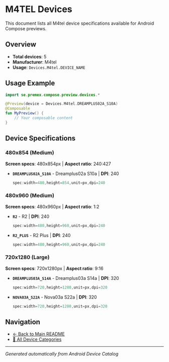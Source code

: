 # M4TEL Devices

This document lists all M4tel device specifications available for Android Compose previews.

## Overview

- **Total devices**: 5
- **Manufacturer**: M4tel
- **Usage**: `Devices.M4tel.DEVICE_NAME`

## Usage Example

```kotlin
import se.premex.compose.preview.devices.*

@Preview(device = Devices.M4tel.DREAMPLUS02A_S10A)
@Composable
fun MyPreview() {
    // Your composable content
}
```

## Device Specifications

### 480x854 (Medium)

**Screen specs**: 480x854px | **Aspect ratio**: 240:427

- **`DREAMPLUS02A_S10A`** - Dreamplus02a S10a | **DPI**: 240
  ```kotlin
  spec:width=480,height=854,unit=px,dpi=240
  ```

### 480x960 (Medium)

**Screen specs**: 480x960px | **Aspect ratio**: 1:2

- **`R2`** - R2 | **DPI**: 240
  ```kotlin
  spec:width=480,height=960,unit=px,dpi=240
  ```

- **`R2_PLUS`** - R2 Plus | **DPI**: 240
  ```kotlin
  spec:width=480,height=960,unit=px,dpi=240
  ```

### 720x1280 (Large)

**Screen specs**: 720x1280px | **Aspect ratio**: 9:16

- **`DREAMPLUS03A_S14A`** - Dreamplus03a S14a | **DPI**: 320
  ```kotlin
  spec:width=720,height=1280,unit=px,dpi=320
  ```

- **`NOVA03A_S22A`** - Nova03a S22a | **DPI**: 320
  ```kotlin
  spec:width=720,height=1280,unit=px,dpi=320
  ```

## Navigation

- [← Back to Main README](../../README.md)
- [📱 All Device Categories](../README.md)

---
*Generated automatically from Android Device Catalog*

